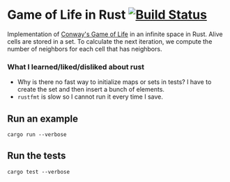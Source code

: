 # Game of Life in Rust [![Build Status](https://travis-ci.org/domoritz/gameoflife-rust.svg)](https://travis-ci.org/domoritz/gameoflife-rust)

Implementation of [Conway's Game of Life](https://en.wikipedia.org/wiki/Conway's_Game_of_Life) in an infinite space in Rust. Alive cells are stored in a set. To calculate the next iteration, we compute the number of neighbors for each cell that has neighbors.


### What I learned/liked/disliked about rust

* Why is there no fast way to initialize maps or sets in tests? I have to create the set and then insert a bunch of elements.
* `rustfmt` is slow so I cannot run it every time I save.


## Run an example

```
cargo run --verbose
```

## Run the tests

```
cargo test --verbose
```
